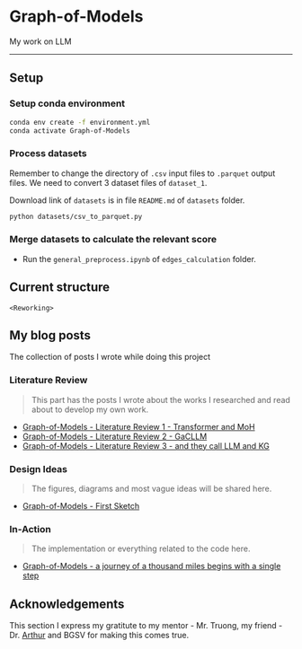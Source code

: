 # Graph-of-Models
My work on LLM

---

## Setup

### Setup conda environment

```bash
conda env create -f environment.yml
conda activate Graph-of-Models
```

### Process datasets <reworking>

Remember to change the directory of `.csv` input files to `.parquet` output files. We need to convert 3 dataset files of `dataset_1`.

Download link of `datasets` is in file `README.md` of `datasets` folder.

```bash
python datasets/csv_to_parquet.py
```

### Merge datasets to calculate the relevant score

- Run the `general_preprocess.ipynb` of `edges_calculation` folder.

## Current structure

```
<Reworking>
```
## My blog posts

The collection of posts I wrote while doing this project

### Literature Review

> This part has the posts I wrote about the works I researched and read about to develop my own work.

- [Graph-of-Models - Literature Review 1 - Transformer and MoH](https://vtrnnhlinh.github.io/blog/2025/gom-literature-review-0/)
- [Graph-of-Models - Literature Review 2 - GaCLLM](https://vtrnnhlinh.github.io/blog/2025/gom-literature-review-1/)
- [Graph-of-Models - Literature Review 3 - and they call LLM and KG](https://vtrnnhlinh.github.io/blog/2025/gom-literature-review-2/)

### Design Ideas

> The figures, diagrams and most vague ideas will be shared here.

- [Graph-of-Models - First Sketch](https://vtrnnhlinh.github.io/blog/2025/gom-design-0/)

### In-Action

> The implementation or everything related to the code here.

- [Graph-of-Models - a journey of a thousand miles begins with a single step](https://vtrnnhlinh.github.io/blog/2025/gom-action-0/)

## Acknowledgements

This section I express my gratitute to my mentor - Mr. Truong, my friend - Dr. [Arthur](https://github.com/Aethor) and BGSV for making this comes true.
